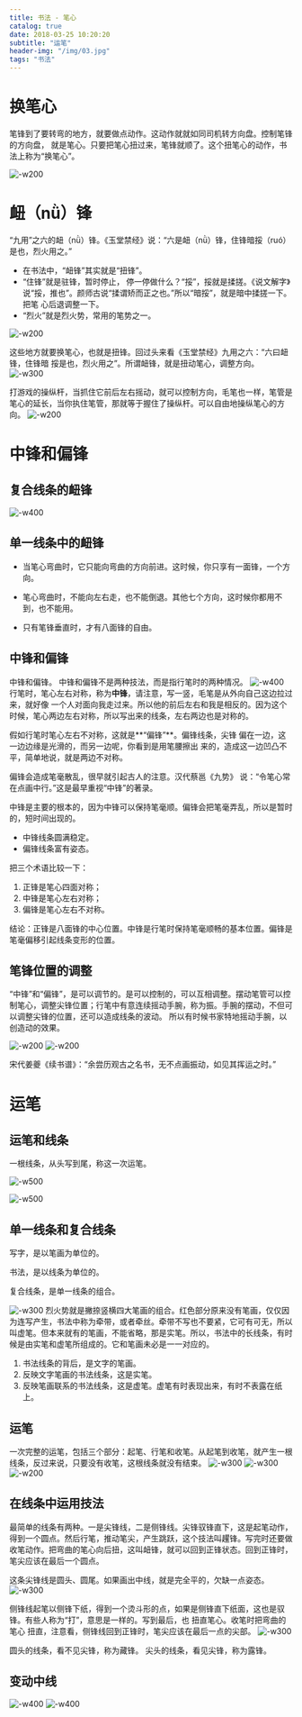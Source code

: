 ```yaml
---
title: 书法 - 笔心
catalog: true
date: 2018-03-25 10:20:20
subtitle: "运笔"
header-img: "/img/03.jpg"
tags: "书法"
---
```



# 换笔心

笔锋到了要转弯的地方，就要做点动作。这动作就就如同司机转方向盘。控制笔锋的方向盘， 就是笔心。只要把笔心扭过来，笔锋就顺了。这个扭笔心的动作，书法上称为“换笔心”。

![-w200](http://otkwwi4x8.bkt.clouddn.com/2018-03-24-15219054852443.jpg)

# 衄（nǜ）锋
“九用”之六的衄（nǜ）锋。《玉堂禁经》说：“六是衄（nǜ）锋，住锋暗挼（ruó）是也，烈火用之。” 

* 在书法中，“衄锋”其实就是“扭锋”。
* “住锋”就是驻锋，暂时停止， 停一停做什么？“挼”，挼就是揉搓。《说文解字》说“挼，推也”。颜师古说“揉谓矫而正之也。”所以“暗挼”，就是暗中揉搓一下。把笔 心后退调整一下。
* “烈火”就是烈火势，常用的笔势之一。

![-w200](http://otkwwi4x8.bkt.clouddn.com/2018-03-24-15219060873020.jpg)

这些地方就要换笔心，也就是扭锋。回过头来看《玉堂禁经》九用之六：“六曰衄锋，住锋暗 挼是也，烈火用之”。所谓衄锋，就是扭动笔心，调整方向。
![-w300](http://otkwwi4x8.bkt.clouddn.com/2018-03-24-15219061305930.jpg)

打游戏的操纵杆，当抓住它前后左右摇动，就可以控制方向，毛笔也一样，笔管是笔心的延长，当你执住笔管，那就等于握住了操纵杆。可以自由地操纵笔心的方向。
![-w200](http://otkwwi4x8.bkt.clouddn.com/2018-03-24-15219063869545.jpg)


# 中锋和偏锋
## 复合线条的衄锋
![-w400](http://otkwwi4x8.bkt.clouddn.com/2018-03-25-15219415089476.jpg)

## 单一线条中的衄锋

* 当笔心弯曲时，它只能向弯曲的方向前进。这时候，你只享有一面锋，一个方向。

* 笔心弯曲时，不能向左右走，也不能倒退。其他七个方向，这时候你都用不到，也不能用。

* 只有笔锋垂直时，才有八面锋的自由。

## 中锋和偏锋
中锋和偏锋。 中锋和偏锋不是两种技法，而是指行笔时的两种情况。
![-w400](http://otkwwi4x8.bkt.clouddn.com/2018-03-25-15219418719154.jpg)
行笔时，笔心左右对称，称为**中锋**，请注意，写一竖，毛笔是从外向自己这边拉过来，就好像 一个人对面向我走过来。所以他的前后左右和我是相反的。因为这个 时候，笔心两边左右对称，所以写出来的线条，左右两边也是对称的。

假如行笔时笔心左右不对称，这就是**“偏锋”**。偏锋线条，尖锋 偏在一边，这一边边缘是光滑的，而另一边呢，你看到是用笔腰擦出 来的，造成这一边凹凸不平，简单地说，就是两边不对称。

偏锋会造成笔毫散乱，很早就引起古人的注意。汉代蔡邕《九势》 说：“令笔心常在点画中行。”这是最早重视“中锋”的著录。

中锋是主要的根本的，因为中锋可以保持笔毫顺。偏锋会把笔毫弄乱，所以是暂时的，短时间出现的。

* 中锋线条圆满稳定。
* 偏锋线条富有姿态。


把三个术语比较一下： 

1. 正锋是笔心四面对称； 
2. 中锋是笔心左右对称； 
3. 偏锋是笔心左右不对称。

结论：正锋是八面锋的中心位置。中锋是行笔时保持笔毫顺畅的基本位置。偏锋是笔毫偏移引起线条变形的位置。

## 笔锋位置的调整
“中锋”和“偏锋”，是可以调节的。是可以控制的，可以互相调整。摆动笔管可以控制笔心，调整尖锋位置；行笔中有意连续摇动手腕，称为振。手腕的摆动，不但可以调整尖锋的位置，还可以造成线条的波动。 所以有时候书家特地摇动手腕，以创造动的效果。

![-w200](http://otkwwi4x8.bkt.clouddn.com/2018-03-25-15219422572974.jpg)   ![-w200](http://otkwwi4x8.bkt.clouddn.com/2018-03-25-15219422688392.jpg)

宋代姜夔《续书谱》：“余尝历观古之名书，无不点画振动，如见其挥运之时。”

# 运笔
## 运笔和线条
一根线条，从头写到尾，称这一次运笔。

![-w500](http://otkwwi4x8.bkt.clouddn.com/2018-03-25-15219424632337.jpg)

![-w500](http://otkwwi4x8.bkt.clouddn.com/2018-03-25-15219430661648.jpg)

## 单一线条和复合线条

写字，是以笔画为单位的。

书法，是以线条为单位的。

复合线条，是单一线条的组合。

![-w300](http://otkwwi4x8.bkt.clouddn.com/2018-03-25-15219432411179.jpg)
烈火势就是撇捺竖横四大笔画的组合。红色部分原来没有笔画，仅仅因为连写产生，书法中称为牵带，或者牵丝。牵带不写也不要紧，它可有可无，所以叫虚笔。但本来就有的笔画，不能省略，那是实笔。所以，书法中的长线条，有时候是由实笔和虚笔所组成的。它和笔画未必是一一对应的。

1. 书法线条的背后，是文字的笔画。
2. 反映文字笔画的书法线条，这是实笔。
3. 反映笔画联系的书法线条，这是虚笔。虚笔有时表现出来，有时不表露在纸上。

## 运笔
一次完整的运笔，包括三个部分：起笔、行笔和收笔。从起笔到收笔，就产生一根线条，反过来说，只要没有收笔，这根线条就没有结束。
![-w300](http://otkwwi4x8.bkt.clouddn.com/2018-03-25-15219434818934.jpg)
![-w300](http://otkwwi4x8.bkt.clouddn.com/2018-03-25-15219434952534.jpg)
![-w200](http://otkwwi4x8.bkt.clouddn.com/2018-03-25-15219435117820.jpg)


## 在线条中运用技法
最简单的线条有两种。一是尖锋线，二是侧锋线。尖锋驭锋直下，这是起笔动作，得到一个圆点。然后行笔，推动笔尖，产生跳跃，这个技法叫趯锋。写完时还要做收笔动作。把弯曲的笔心向后扭，这叫衄锋，就可以回到正锋状态。回到正锋时，笔尖应该在最后一个圆点。

这条尖锋线是圆头、圆尾。如果画出中线，就是完全平的，欠缺一点姿态。
![-w300](http://otkwwi4x8.bkt.clouddn.com/2018-03-25-15219437965704.jpg)

侧锋线起笔以侧锋下纸，得到一个烫斗形的点，如果是侧锋直下纸面，这也是驭锋。有些人称为“打”，意思是一样的。写到最后，也 扭直笔心。收笔时把弯曲的笔心 扭直，注意看，侧锋线回到正锋时，笔尖应该在最后一点的尖部。
![-w300](http://otkwwi4x8.bkt.clouddn.com/2018-03-25-15219439435292.jpg)

圆头的线条，看不见尖锋，称为藏锋。 尖头的线条，看见尖锋，称为露锋。

## 变动中线
![-w400](http://otkwwi4x8.bkt.clouddn.com/2018-03-25-15219441172943.jpg)
![-w400](http://otkwwi4x8.bkt.clouddn.com/2018-03-25-15219441315688.jpg)




